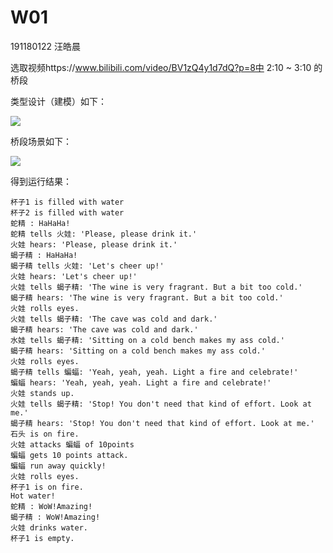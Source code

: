 # W01

191180122 汪皓晨

选取视频https://www.bilibili.com/video/BV1zQ4y1d7dQ?p=8中 2:10 ~ 3:10 的桥段

类型设计（建模）如下：

![](http://www.plantuml.com/plantuml/png/NP7DJiD038JlUOeSuT0tu51Q1BrmAeW3GiXD9isg-xEodQ8AU7VIx3ODwSdVh3tDs4jHOksSBLOmVb_U_ImMvPf1sZ6Afn1goLeNfxZLu55S6fFs7BmeUAQkoTAEfFrSST2sVvuBgUtHC2uTHML9PFoCxwBiVyPhsOAijYEIAbM74Miqy8A1jyhdE9xSbDy_IWSN-3JE90nD8z1YK2M23Y_XvdOWQmG-rVdlCZ0gc2FkfvgH1r2TmOKZ-l9tJ3EBVKtbQ6-gP1ginGcIBKJ9rwynKzqdEBoHWl_PTl7gz7L-NLEaocZEA9kWq_x9djDSqmlJXk78Lqk5Y-3X3lF5ZZFvyhtXFD4E6uhnb1BiiEquiX7a7K4gYaXrOwoTX5l2rvspVm00)


桥段场景如下：

![](http://www.plantuml.com/plantuml/png/JCr1oW8n30NW_PmYqFL_XH-TXUxSkX2HJ2TWCJPZcZhqzXPf1vVvU2zlbmpLyfC7z2OAoOikGIAu4xvBnuZ-0QuGiwpD3a5fLB4xAJYbkV4PZNJpYJCD52rO0P-NcqI2tzjMWLQSY1Aue_3S0Qt2o7MwLv99f1fIBCCt_tTn-rV6w__s_LDAjUKs3GNH_xkAhiCV4HA_I6o0VY0QQAIIIb4Nu2HDauP2cX8AQUoc3nUrTMKdsCXsiSbYyDp7LxV0s9Qi2rUgebIohfJ9p9mpPnxQ6h_iq5_dTEQhBWMWx4AAqj3fHUrzTRsI_qGF-Esmko6fR-zKrngrTvix6dpk5PyKan5PhyXAOEImpzrzEPAxmKDyW2ySct_q5Y6bnYLiQNaKMOfS6foQLmWEqO-7k4c8x5scA7kkWSfzCHQT8z2Fw3TNcASGXkBxE4iucwC5h5lO2zBxlJJKMIl2uXI8vzkDrrk88Pardjmn8sQ3izK8KVyqZQOP_A27yFZIawyvjZHyIwO3yn2CQqoAYQYvWAwNXlsildcJjyv5Eu714BhxArIcjYgVw7yuR5NV8WKtAZw4nMx1bnn_OTDF1w_ghEcoqPGrxSpMcGDAdNZW-0gRbuqtcxMD_-WmUyn_1fXq1Q5fvm97Xeskq_0ZCtNkHw9r2Vq9dOsG2pC-qDwGdUogobIADTNWE43UKg5iwe7bymiRHmKpAc6vF48_ext3DBR0yKXcAV-1oGIiNQ6tsQtnf34hZuLAaOOtEExALIWEe2QCBcttPP7oPatLZPQaVIHAPgLSCWrtIbmvNCTTIoIAo8-QBhkvnxKZv5crle77-oy0)

得到运行结果：

```
杯子1 is filled with water
杯子2 is filled with water
蛇精 : HaHaHa!
蛇精 tells 火娃: 'Please, please drink it.'
火娃 hears: 'Please, please drink it.'
蝎子精 : HaHaHa!
蝎子精 tells 火娃: 'Let's cheer up!'
火娃 hears: 'Let's cheer up!'
火娃 tells 蝎子精: 'The wine is very fragrant. But a bit too cold.'
蝎子精 hears: 'The wine is very fragrant. But a bit too cold.'
火娃 rolls eyes.
火娃 tells 蝎子精: 'The cave was cold and dark.'
蝎子精 hears: 'The cave was cold and dark.'
水娃 tells 蝎子精: 'Sitting on a cold bench makes my ass cold.'
蝎子精 hears: 'Sitting on a cold bench makes my ass cold.'
火娃 rolls eyes.
蝎子精 tells 蝙蝠: 'Yeah, yeah, yeah. Light a fire and celebrate!'
蝙蝠 hears: 'Yeah, yeah, yeah. Light a fire and celebrate!'
火娃 stands up.
火娃 tells 蝎子精: 'Stop! You don't need that kind of effort. Look at me.'
蝎子精 hears: 'Stop! You don't need that kind of effort. Look at me.'
石头 is on fire.
火娃 attacks 蝙蝠 of 10points
蝙蝠 gets 10 points attack.
蝙蝠 run away quickly!
火娃 rolls eyes.
杯子1 is on fire.
Hot water!
蛇精 : WoW!Amazing!
蝎子精 : WoW!Amazing!
火娃 drinks water.
杯子1 is empty.
```